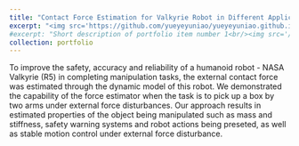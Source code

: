 ```yaml
---
title: "Contact Force Estimation for Valkyrie Robot in Different Applications"
excerpt: "<img src='https://github.com/yueyeyuniao/yueyeyuniao.github.io/blob/master/files/warningsystem.png' width='600'><br/><br/>To improve the safety, accuracy and reliability of a humanoid robot - NASA Valkyrie (R5) in completing manipulation tasks, the external contact force was estimated through the dynamic model of this robot. We demonstrated the capability of the force estimator when the task is to pick up a box by two arms under external force disturbances. Our approach results in estimated properties of the object being manipulated such as mass and stiffness, safety warning systems and robot actions being preseted, as well as stable motion control under external force disturbance.<br/><br/>[[poster](https://staging-rise.s3.amazonaws.com/2031/3/1796/chang_peng_skswwx.pdf?AWSAccessKeyId=AKIAIZD5HUIXRXZ4FWDA&Expires=1808177097&Signature=uSDQaFcLvmctsfI5aavlkZ0iQxs%3D)]"
#excerpt: "Short description of portfolio item number 1<br/><img src='/images/500x300.png'>"
collection: portfolio
---
```


To improve the safety, accuracy and reliability of a humanoid robot - NASA Valkyrie (R5) in completing manipulation tasks, the external contact force was estimated through the dynamic model of this robot. We demonstrated the capability of the force estimator when the task is to pick up a box by two arms under external force disturbances. Our approach results in estimated properties of the object being manipulated such as mass and stiffness, safety warning systems and robot actions being preseted, as well as stable motion control under external force disturbance.
